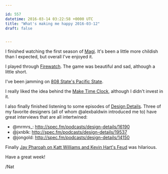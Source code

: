 ```yaml
---

id: 557
datetime: 2016-03-14 03:22:58 +0000 UTC
title: "What's making me happy 2016-03-12"
draft: false


---
```


I finished watching the first season of [Magi](https://en.wikipedia.org/wiki/Magi:_The_Labyrinth_of_Magic). It's been a little more childish than I expected, but overall I've enjoyed it.


I played through [Firewatch](https://en.wikipedia.org/wiki/Firewatch_(video_game)). The game was beautiful and sad, although a little short.

I've been jamming on [808 State's Pacific State](https://www.youtube.com/watch?v=6jQ_bOP0HfY&feature=youtu.be).

I really liked the idea behind the [Make Time Clock](https://www.kickstarter.com/projects/chapambrose/make-time-clock-get-serious-about-side-projects/description), although I didn't invest in it.

I also finally finished listening to some episodes of [Design Details](http://spec.fm/podcasts/design-details). Three of my favorite designers (all of whom @alexbaldwin introduced me to) have great interviews that are all intertwined:

 - @mrmrs_: http://spec.fm/podcasts/design-details/16190
 - @jxnblk: http://spec.fm/podcasts/design-details/19537
 - @jongold: http://spec.fm/podcasts/design-details/14150

Finally [Jay Pharoah on Katt Williams and Kevin Hart's Feud](https://www.youtube.com/watch?v=WAm-bozvvdI&feature=youtu.be) was hilarious.

Have a great week!

/Nat
